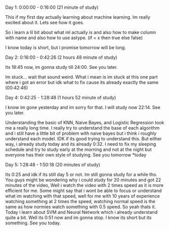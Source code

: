 Day 1: 0:00:00 - 0:16:00 (21 minute of study)

This if my first day actually learning about machine learning. Im really excited about it. Lets see how it goes.

So i learn a lil bit about what ml actually is and also how to make column with name and also how to use astype. (if = x then true else false)

I know today is short, but i promise tomorrow will be long.

Day 2: 0:16:00 - 0:42:26 (2 hours 48 minute of study)

Its 18:45 now, im gonna study till 24:00. See you later.

Im stuck... wait that sound weird. What i mean is im stuck at this one part where i got an error but idk what to fix cause its already exactly the same (00:42:46)

Day 4: 0:42:25 - 1:28:48 (1 hours 52 minute of study)

I know im gone yesterday and im sorry for that. I will study now 22:14. See you later.

Understanding the basic of KNN, Naive Bayes, and Logistic Regression took me a really long time. I really try to understand the base of each algorithm and i still have a little bit of problem with naive bayes but i think i roughly understand each model. IDK if its good trying to understand this. But either way, i already study today and its already 0:32. I need to fix my sleeping schedule and try to study early at the morning and not at the night but everyone has their own style of studying. See you tomorrow \*today

Day 5: 1:28:48 - 1:50:18 (20 minutes of study)

Its 0:25 and idk if its still day 5 or not. Im still gonna study for a while tho. You guys might be wondering why i could study for 20 minutes and got 22 minutes of the video, Well i watch the video with 2 times speed as it is more efficient for me. Some might say that i wont be able to focus or understand what im watching with that speed, well for me with 10 years of experience watching something at 2 times the speed, watching normal speed is the same as how normies watch something with 0.5 speed. So yeah thats it. Today i learn about SVM and Neural Network which i already understand quite a bit. Well its 0:51 now and im gonna stop. I know its short but its something. See you today.

